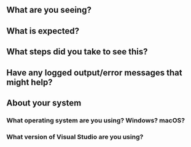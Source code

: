 <!--
Thank you so much for your contribution. Before you submit an issue, please read the following:

1. Ensure you have read over contribution guidelines in the README: https://github.com/XamarinUniversity/UWP101/blob/master/README.md.

2. If you have a question, please submit it via the Xamarin University forum: https://forums.xamarin.com/categories/university

3. Delete everything in this comment block.
-->

## What are you seeing?

## What is expected?

## What steps did you take to see this?

## Have any logged output/error messages that might help?

## About your system

### What operating system are you using? Windows? macOS?

### What version of Visual Studio are you using?
